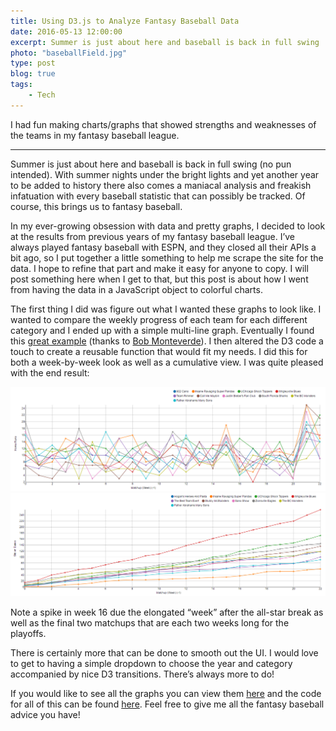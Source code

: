 ```yaml
---
title: Using D3.js to Analyze Fantasy Baseball Data
date: 2016-05-13 12:00:00
excerpt: Summer is just about here and baseball is back in full swing
photo: "baseballField.jpg"
type: post
blog: true
tags:
    - Tech
---
```


I had fun making charts/graphs that showed strengths and weaknesses of the teams in my fantasy baseball league.

---

Summer is just about here and baseball is back in full swing (no pun intended). With summer nights under the bright lights and yet another year to be added to history there also comes a maniacal analysis and freakish infatuation with every baseball statistic that can possibly be tracked. Of course, this brings us to fantasy baseball.

In my ever-growing obsession with data and pretty graphs, I decided to look at the results from previous years of my fantasy baseball league. I’ve always played fantasy baseball with ESPN, and they closed all their APIs a bit ago, so I put together a little something to help me scrape the site for the data. I hope to refine that part and make it easy for anyone to copy. I will post something here when I get to that, but this post is about how I went from having the data in a JavaScript object to colorful charts.

The first thing I did was figure out what I wanted these graphs to look like. I wanted to compare the weekly progress of each team for each different category and I ended up with a simple multi-line graph. Eventually I found this [great example](http://bl.ocks.org/bobmonteverde/2070069) (thanks to [Bob Monteverde](https://github.com/bobmonteverde)). I then altered the D3 code a touch to create a reusable function that would fit my needs. I did this for both a week-by-week look as well as a cumulative view. I was quite pleased with the end result:

![weekly homeruns](../images/fantasyBaseballChart_HR_2013.png)
![cumulative stolen bases](../images/fantasyBaseballChart_SB_2015_Cumulative.png)

Note a spike in week 16 due the elongated “week” after the all-star break as well as the final two matchups that are each two weeks long for the playoffs.

There is certainly more that can be done to smooth out the UI. I would love to get to having a simple dropdown to choose the year and category accompanied by nice D3 transitions. There’s always more to do!

If you would like to see all the graphs you can view them [here](http://danhogan.github.io/fantasy-baseball-charts/)  and the code for all of this can be found [here](https://github.com/danhogan/fantasy-baseball-charts). Feel free to give me all the fantasy baseball advice you have!
